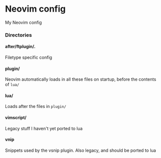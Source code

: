 # Neovim config

My Neovim config

### Directories

#### after/ftplugin/<filetype>.<extension>

Filetype specific config

#### plugin/

Neovim automatically loads in all these files on startup, before the contents of `lua/`

#### lua/

Loads after the files in `plugin/`

#### vimscript/

Legacy stuff I haven't yet ported to lua

#### vnip

Snippets used by the vsnip plugin. Also legacy, and should be ported to lua






